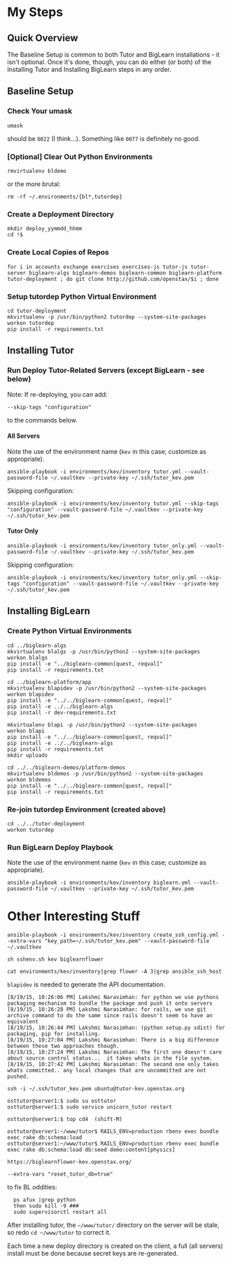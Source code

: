 # My Steps

## Quick Overview

The Baseline Setup is common to both Tutor and BigLearn installations - it isn't optional.  Once it's done, though, you can do either (or both) of the Installing Tutor and Installing BigLearn steps in any order.

## Baseline Setup

### Check Your umask

```
umask
```
should be `0022` (I think...).
Something like `0077` is definitely no good.

### [Optional] Clear Out Python Environments

```
rmvirtualenv bldemo
```

or the more brutal:

```
rm -rf ~/.environments/{bl*,tutordep}
```

### Create a Deployment Directory

```
mkdir deploy_yymmdd_hhmm
cd !$
```

### Create Local Copies of Repos

```
for i in accounts exchange exercises exercises-js tutor-js tutor-server biglearn-algs biglearn-demos biglearn-common biglearn-platform tutor-deployment ; do git clone http://github.com/openstax/$i ; done
```

### Setup tutordep Python Virtual Environment

```
cd tutor-deployment
mkvirtualenv -p /usr/bin/python2 tutordep --system-site-packages
workon tutordep
pip install -r requirements.txt
```

## Installing Tutor

### Run Deploy Tutor-Related Servers (except BigLearn - see below)

Note: If re-deploying, you can add:
```
--skip-tags "configuration"
```
to the commands below.

#### All Servers

Note the use of the environment name (`kev` in this case; customize as appropriate).

```
ansible-playbook -i environments/kev/inventory tutor.yml --vault-password-file ~/.vaultkev --private-key ~/.ssh/tutor_kev.pem
```

Skipping configuration:

```
ansible-playbook -i environments/kev/inventory tutor.yml --skip-tags "configuration" --vault-password-file ~/.vaultkev --private-key ~/.ssh/tutor_kev.pem
```

#### Tutor Only

```
ansible-playbook -i environments/kev/inventory tutor_only.yml --vault-password-file ~/.vaultkev --private-key ~/.ssh/tutor_kev.pem
```

Skipping configuration:

```
ansible-playbook -i environments/kev/inventory tutor_only.yml --skip-tags "configuration" --vault-password-file ~/.vaultkev --private-key ~/.ssh/tutor_kev.pem
```

## Installing BigLearn

### Create Python Virtual Environments

```
cd ../biglearn-algs
mkvirtualenv blalgs -p /usr/bin/python2 --system-site-packages
workon blalgs
pip install -e "../biglearn-common[quest, reqval]"
pip install -r requirements.txt
```

```
cd ../biglearn-platform/app
mkvirtualenv blapidev -p /usr/bin/python2 --system-site-packages
workon blapidev
pip install -e "../../biglearn-common[quest, reqval]"
pip install -e ../../biglearn-algs
pip install -r dev-requirements.txt
```

```
mkvirtualenv blapi -p /usr/bin/python2 --system-site-packages
workon blapi
pip install -e "../../biglearn-common[quest, reqval]"
pip install -e ../../biglearn-algs
pip install -r requirements.txt
mkdir uploads
```

```
cd ../../biglearn-demos/platform-demos
mkvirtualenv bldemos -p /usr/bin/python2 --system-site-packages
workon bldemos
pip install -e "../../biglearn-common[quest, reqval]"
pip install -r requirements.txt
```

### Re-join tutordep Environment (created above)

```
cd ../../tutor-deployment
workon tutordep
```

### Run BigLearn Deploy Playbook

Note the use of the environment name (`kev` in this case; customize as appropriate).

```
ansible-playbook -i environments/kev/inventory biglearn.yml --vault-password-file ~/.vaultkev --private-key ~/.ssh/tutor_kev.pem
```

# Other Interesting Stuff

```
ansible-playbook -i environments/kev/inventory create_ssh_config.yml --extra-vars "key_path=~/.ssh/tutor_kev.pem" --vault-password-file ~/.vaultkev

sh sshenv.sh kev biglearnflower
```

```
cat environments/kev/inventory|grep flower -A 3|grep ansible_ssh_host
```

`blapidev` is needed to generate the API documentation.

```
[8/19/15, 10:26:06 PM] Lakshmi Narasimhan: for python we use pythons packaging mechanism to bundle the package and push it onto servers
[8/19/15, 10:26:28 PM] Lakshmi Narasimhan: for rails, we use git archive command to do the same since rails doesn't seem to have an equivalent
[8/19/15, 10:26:44 PM] Lakshmi Narasimhan: (python setup.py sdist) for packaging, pip for installing.
[8/19/15, 10:27:04 PM] Lakshmi Narasimhan: There is a big difference between these two approaches though.
[8/19/15, 10:27:24 PM] Lakshmi Narasimhan: The first one doesn't care about source control status...  it takes whats in the file system.
[8/19/15, 10:27:42 PM] Lakshmi Narasimhan: The second one only takes whats committed.. any local changes that are uncommitted are not pushed.
```

```
ssh -i ~/.ssh/tutor_kev.pem ubuntu@tutor-kev.openstax.org

osttutor@server1:$ sudo su osttutor
osttutor@server1:$ sudo service unicorn_tutor restart

osttutor@server1:$ top cd4  (shift-M)
```

```
osttutor@server1:~/www/tutor$ RAILS_ENV=production rbenv exec bundle exec rake db:schema:load
osttutor@server1:~/www/tutor$ RAILS_ENV=production rbenv exec bundle exec rake db:schema:load db:seed demo:content[physics]
```

```
https://biglearnflower-kev.openstax.org/
```

```
--extra-vars "reset_tutor_db=true"
```

to fix BL oddities:
```
  ps afux |grep python
  then sudo kill -9 ###
  sudo supervisorctl restart all
```

After installing tutor, the `~/www/tutor/` directory on the server will be stale, so redo `cd ~/www/tutor` to correct it.

Each time a new deploy directory is created on the client, a full (all servers) install must be done because secret keys are re-generated.
